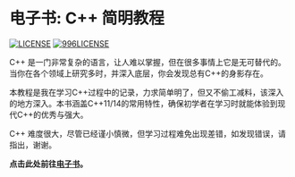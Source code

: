 # 电子书: C++ 简明教程

[![LICENSE](https://img.shields.io/github/license/blackredscarf/cpp-concise-tutorial.svg)](https://github.com/blackredscarf/cpp-concise-tutorial/blob/master/LICENSE)
[![996LICENSE](https://img.shields.io/badge/license-Anti%20996-blue.svg)](https://github.com/996icu/996.ICU/blob/master/LICENSE)


C++ 是一门非常复杂的语言，让人难以掌握，但在很多事情上它是无可替代的。当你在各个领域上研究多时，并深入底层，你会发现总有C++的身影存在。

本教程是我在学习C++过程中的记录，力求简单明了，但又不偷工减料，该深入的地方深入。本书涵盖C++11/14的常用特性，确保初学者在学习时就能体验到现代C++的优秀与强大。

C++ 难度很大，尽管已经谨小慎微，但学习过程难免出现差错，如发现错误，请指出，谢谢。

**点击此处前往[电子书](https://blackredscarf.github.io/cpp-concise-tutorial/)。**


